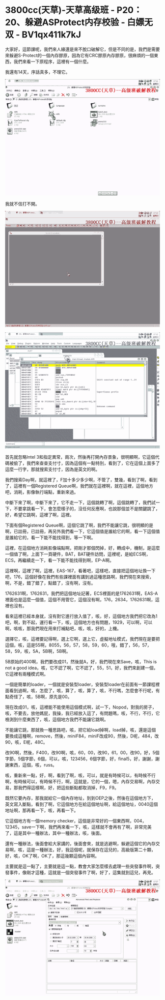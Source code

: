 # 3800cc(天草)-天草高级班 - P20：20、躲避ASProtect内存校验 - 白嫖无双 - BV1qx411k7kJ

大家好，這節課呢，我們來人緣還是來不脫口破解它，但是不同的是，我們是需要來躲避S-Protect的一個內存膠原，因為它有CRC膠原內存膠原，很麻煩的一個東西，我們來看一下原程序，這裡有一個什麼。

我還有14天，序話真多，不理它。

![](img/79fd2e9909c8975f2f33595952431760_1.png)

我就不信打不開。

![](img/79fd2e9909c8975f2f33595952431760_3.png)

![](img/79fd2e9909c8975f2f33595952431760_4.png)

首先就忽略Intel 3和指定異常，兩次，然後再打開內存景象，很明顯啊，它這個代碼被偷了，我們來查查支付寸，因為這個有一點特別，看到了，它在這個上面多了這麼一行字，那就搜索支付寸，因為是英文的啊。

我們搜索Day啊，就這裡了，F加十多少多少啊，不管了，雙幾，看到了啊，看到了，這裡有一個Registered Queue啊，我們就在這裡啊，就在這裡，這個地方吧，消耗，影像執行端點，重新來過。

中斷下來了啊，中斷下來了，它不走一下，這個跳轉了啊，這個跳轉了，我們試一下，不要拿跳看一下，會怎麼樣子的，沒任何反應啊，也說那個並不是關鍵跳了，好，希望它跳啊，這裡了啊，這裡。

下面有個Registered Queue啊，這個它跳了啊，我們不能讓它跳，很明顯的是啊，已註冊，已註冊，再另外我們看一下，它這個值是誰給它的啊，看一下這個值是誰給它的，看一下能不能找得到，等一下啊。

這裡，在這個地方消耗影像端點啊，把剛才那個閃掉，好，轉成中，機制，是這麼一個值了啊，上面下一頁硬件，BAT，BAT硬件訪問，這裡呢，是給ECS啊，ECS，再繼續走一下，看一下能不能找得到啊，EP-A啊。

這裡啊，這裡了啊，這裡，EAS-167，看著吧，這樣吧，直接把這個地址換一下吧，176，這個好像在我們有些課裡面有講到過這種思路啊，我們現在來搜索，啊，不是，錯了錯了，點錯了，沒有啊，沒有。

1762631啊，1762631，我們把這個地址記著，ECS裡面的是1762631啊，EAS-A裡面也是這麼一個值，這個不用管它，這個沒有啊，176，2634，1762631啊，這裡也沒有。

看來這裡已經本身就，沒有對它進行放入值了，咳，好，這個地方我們把它改為1吧，啊，對不起，運行看一下，咳，這個地方也有問題，1929，可以啊，可以啊，咳咳，那我們現在用來打補點吧，咳，咳，好的，上機。

選擇它，咳，這裡要記得啊，選上它啊，選上它，虛擬地址模式，我們現在是要把這個，咳，這是55啊，8055，56，57，58，59，60，哦，錯了，56，57，58，59，咳，5A，5B啊，5B啊。

5B原始的400啊，我們要改成01，然後就A，好，我們現在來Save，咳，This is not a good idea，咳，它不認了啊，它不認了，55，51，好，我們來創建一個，它這裡有兩種模式啊。

一個是簡單的loader，一個就是安裝型loader，安裝型loader在前面有一節課程裡面看到過啊，咳，怎麼了，咳，算了，咳，算了，咳，不行嗎，怎麼會不行呢，有點奇怪了，咳，5B啊，原先是00。

現在改成01，咳，這裡能不能使用這個模式啊，試一下，Nopod，對我的房子，咳，不要去，放他媽屁，我操，我已經放入這了，有問題嗎，咳，不行，不行，它檢測到什麼東西了，咳，這個地方我們不能讓它跳啊。

不能讓它跳，那就換一種思路吧，咳，把它給load掉啊，load掉，咳，還是這個要換成這種啊，remove，然後，miniF84，miniF改成90，然後，D呢，484，改90，咳，E呢，48C。

改90啊，然後，F400，改90啊，咳，60，00，改90，61，00，改90，好，5個字節，5個字節，6個，可以，咳，123456，6個字節，好，final5，好，謝謝，謝謝東西，這個，咳，russ。

咳，重新來一點，好，啊，看到了啊，咳，可以，就是有時候可以，有時候不行啊，有時候可以，有時候不行，啊，這就是，它的一個，嗯，內存交易啊，內存交易，那我們得這樣啊，好，把這些斷點都取消掉，F9，F9。

既然它要內存，那我就給它一個內存地址，到到OEP之後，然後在這個地方下，英文寫入斷點，看到了啊，它這個地方在給這個地址啊，給這個地址，0040這個地址啊，那再看一下，咳，再看一下。

它這個地方有一個memory checker，這個是非常好的一個東西啊，004，12345，save一下啊，我們再來看一下，咳，這樣就不會再有了啊，非常完美了，這是其中一種辦法，其中一種辦法，咳，後面。

還有一種辦法，後面會給大家講的，後面會來，就是逃避啊，躲避這個它的內存交易啊，咳，這是一種辦法，好，我這個呢，就保存在這兒的，高級版第二十顆，好，咳，OK了啊，OK了，那這幾顆這個內容啊。

主要就是這一點了，主要就是這一點，教會大家怎麼樣去處理一些突發事件啊，突發事件，像剛才這種，這就是一個突發事件了啊，好了，這集就到這兒，再見。



![](img/79fd2e9909c8975f2f33595952431760_6.png)